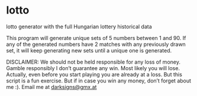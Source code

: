 # lotto
lotto generator with the full Hungarian lottery historical data

​This program will generate unique sets of 5 numbers between 1 and 90. If any of the generated numbers have 2 matches with any previously drawn set, it will keep generating new sets until a unique one is generated.

DISCLAIMER: We should not be held responsible for any loss of money. Gamble responsibly I don’t guarantee any win. Most likely you will lose. Actually, even before you start playing you are already at a loss. But this script is a fun exercise. But if in case you win any money, don’t forget about me :). Email me at darksigns@gmx.at
